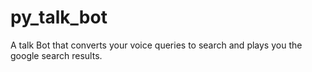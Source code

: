 # py_talk_bot
A talk Bot that converts your voice queries to search and plays you the google search results.
